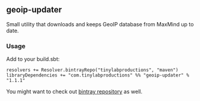 ## geoip-updater

Small utility that downloads and keeps GeoIP database from MaxMind up to date.

### Usage

Add to your build.sbt:

```
resolvers += Resolver.bintrayRepo("tinylabproductions", "maven")
libraryDependencies += "com.tinylabproductions" %% "geoip-updater" % "1.1.1"
```

You might want to check out [bintray repository](https://bintray.com/tinylabproductions/maven/geoip-updater) as well.
